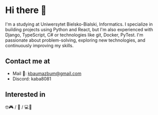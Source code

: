 # Hi there 👋
I'm a studying at Uniwersytet Bielsko-Bialski, Informatics. 
I specialize in building projects using Python and React, but I'm also experienced with Django, TypeScript, C# or technologies like git, Docker, PyTest. 
I'm passionate about problem-solving, exploring new technologies, and continuously improving my skills.

## Contact me at
 - Mail 📧: kbaumazbum@gmail.com
 - Discord: kaba8081

## Interested in
🤓🎮 / 🎵 / 💻🔨
